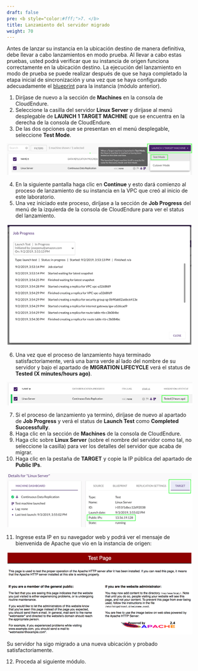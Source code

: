 ```yaml
---
draft: false
pre: <b style="color:#fff;">7. </b>
title: Lanzamiento del servidor migrado
weight: 70
---
```

Antes de lanzar su instancia en la ubicación destino de manera definitiva, debe llevar a cabo lanzamientos en modo prueba. 
Al llevar a cabo estas pruebas, usted podrá verificar que su instancia de origen funciona correctamente en la ubicación destino. 
La ejecución del lanzamiento en modo de prueba se puede realizar después de que se haya completado la etapa inicial de sincronización y una vez que se haya configurado adecuadamente el [blueprint](/10_cloudendure/60_blueprint/) para la instancia (módulo anterior).

1. Diríjase de nuevo a la sección de **Machines** en la consola de CloudEndure.
2. Seleccione la casilla del servidor **Linux Server** y diríjase al menú desplegable de **LAUNCH 1 TARGET MACHINE** que se encuentra en la derecha de la consola de CloudEndure. 
3. De las dos opciones que se presentan en el menú desplegable, seleccione **Test Mode**.

![Test mode](/static/images/ce/testmode.png)

4. En la siguiente pantalla haga clic en **Continue** y esto dará comienzo al proceso de lanzamiento de su instancia en la VPC  que creó al inicio de este laboratorio.
5. Una vez iniciado este proceso, diríjase a la sección de **Job Progress** del menú de la izquierda de la consola de CloudEndure para ver el status del lanzamiento.

![Job Progress](/static/images/ce/inprogress.png)

6. Una vez que el proceso de lanzamiento haya terminado satisfactoriamente, verá una barra verde al lado del nombre de su servidor y bajo el apartado de **MIGRATION LIFECYCLE** verá el status de **Tested (X minutes/hours ago)**.

![Tested X minutes ago](/static/images/ce/tested.png)

7. Si el proceso de lanzamiento ya terminó, diríjase de nuevo al apartado de **Job Progress** y verá el status de **Launch Test** como **Completed Successfully**.
8. Haga clic en la sección de **Machines** de la consola de CloudEndure.
9. Haga clic sobre **Linux Server** (sobre el nombre del servidor como tal, no seleccione la casilla) para ver los detalles del servidor que acaba de migrar.
10. Haga clic en la pestaña de **TARGET** y copie la IP pública del apartado de **Public IPs**.

![Job Progress](/static/images/ce/targetip.png)

11. Ingrese esta IP en su navegador web y podrá ver el mensaje de bienvenida de Apache que vio en la instancia de origen:

![Apache](/static/images/ce/apache.png)

Su servidor ha sigo migrado a una nueva ubicación y probado satisfactoriamente. 

12. Proceda al siguiente módulo.